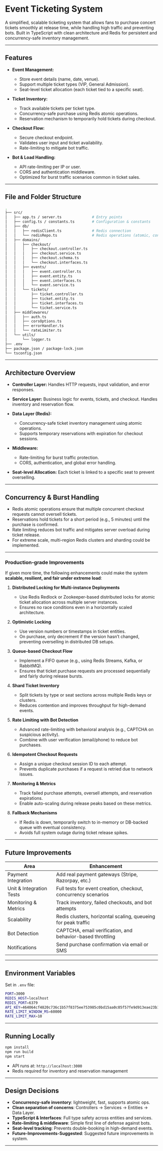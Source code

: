 # Event Ticketing System

A simplified, scalable ticketing system that allows fans to purchase concert tickets smoothly at release time, while handling high traffic and preventing bots. Built in TypeScript with clean architecture and Redis for persistent and concurrency-safe inventory management.

---

## Features

* **Event Management:**

  * Store event details (name, date, venue).
  * Support multiple ticket types (VIP, General Admission).
  * Seat-level ticket allocation (each ticket tied to a specific seat).

* **Ticket Inventory:**

  * Track available tickets per ticket type.
  * Concurrency-safe purchase using Redis atomic operations.
  * Reservation mechanism to temporarily hold tickets during checkout.

* **Checkout Flow:**

  * Secure checkout endpoint.
  * Validates user input and ticket availability.
  * Rate-limiting to mitigate bot traffic.

* **Bot & Load Handling:**

  * API rate-limiting per IP or user.
  * CORS and authentication middleware.
  * Optimized for burst traffic scenarios common in ticket sales.

---

## File and Folder Structure

```bash
.
├── src/
│   ├── app.ts / server.ts              # Entry points
│   ├── config.ts / constants.ts        # Configuration & constants
│   ├── db/
│   │   ├── redisClient.ts              # Redis connection
│   │   └── redisRepo.ts                # Redis operations (atomic, concurrency-safe)
│   ├── domains/
│   │   ├── checkout/
│   │   │   ├── checkout.controller.ts
│   │   │   ├── checkout.service.ts
│   │   │   ├── checkout.schema.ts
│   │   │   └── checkout.interfaces.ts
│   │   ├── events/
│   │   │   ├── event.controller.ts
│   │   │   ├── event.entity.ts
│   │   │   ├── event.interfaces.ts
│   │   │   └── event.service.ts
│   │   └── tickets/
│   │       ├── ticket.controller.ts
│   │       ├── ticket.entity.ts
│   │       ├── ticket.interfaces.ts
│   │       └── ticket.service.ts
│   ├── middlewares/
│   │   ├── auth.ts
│   │   ├── corsOptions.ts
│   │   ├── errorHandler.ts
│   │   └── rateLimiter.ts
│   └── utils/
│       └── logger.ts
├── .env
├── package.json / package-lock.json
└── tsconfig.json
```

---

## Architecture Overview

* **Controller Layer:** Handles HTTP requests, input validation, and error responses.
* **Service Layer:** Business logic for events, tickets, and checkout. Handles inventory and reservation flow.
* **Data Layer (Redis):**

  * Concurrency-safe ticket inventory management using atomic operations.
  * Supports temporary reservations with expiration for checkout sessions.
* **Middleware:**

  * Rate-limiting for burst traffic protection.
  * CORS, authentication, and global error handling.
* **Seat-level Allocation:** Each ticket is linked to a specific seat to prevent overselling.

---

## Concurrency & Burst Handling

* Redis atomic operations ensure that multiple concurrent checkout requests cannot oversell tickets.
* Reservations hold tickets for a short period (e.g., 5 minutes) until the purchase is confirmed.
* Rate limiting reduces bot traffic and mitigates server overload during ticket release.
* For extreme scale, multi-region Redis clusters and sharding could be implemented.

---

### Production-grade Improvements

If given more time, the following enhancements could make the system **scalable, resilient, and fair under extreme load**:

1. **Distributed Locking for Multi-instance Deployments**

   * Use Redis Redlock or Zookeeper-based distributed locks for atomic ticket allocation across multiple server instances.
   * Ensures no race conditions even in a horizontally scaled architecture.

2. **Optimistic Locking**

   * Use version numbers or timestamps in ticket entities.
   * On purchase, only decrement if the version hasn’t changed, preventing overselling in distributed DB setups.

3. **Queue-based Checkout Flow**

   * Implement a FIFO queue (e.g., using Redis Streams, Kafka, or RabbitMQ).
   * Ensures that ticket purchase requests are processed sequentially and fairly during release bursts.

4. **Shard Ticket Inventory**

   * Split tickets by type or seat sections across multiple Redis keys or clusters.
   * Reduces contention and improves throughput for high-demand events.

5. **Rate Limiting with Bot Detection**

   * Advanced rate-limiting with behavioral analysis (e.g., CAPTCHA on suspicious activity).
   * Combine with user verification (email/phone) to reduce bot purchases.

6. **Idempotent Checkout Requests**

   * Assign a unique checkout session ID to each attempt.
   * Prevents duplicate purchases if a request is retried due to network issues.

7. **Monitoring & Metrics**

   * Track failed purchase attempts, oversell attempts, and reservation expirations.
   * Enable auto-scaling during release peaks based on these metrics.

8. **Fallback Mechanisms**

   * If Redis is down, temporarily switch to in-memory or DB-backed queue with eventual consistency.
   * Avoids full system outage during ticket release spikes.


---

## Future Improvements

| Area                     | Enhancement                                                    |
| ------------------------ | -------------------------------------------------------------- |
| Payment Integration      | Add real payment gateways (Stripe, Razorpay, etc.)             |
| Unit & Integration Tests | Full tests for event creation, checkout, concurrency scenarios |
| Monitoring & Metrics     | Track inventory, failed checkouts, and bot attempts            |
| Scalability              | Redis clusters, horizontal scaling, queueing for peak traffic  |
| Bot Detection            | CAPTCHA, email verification, and behavior-based throttling     |
| Notifications            | Send purchase confirmation via email or SMS                    |

---

## Environment Variables

Set in `.env` file:

```bash
PORT=3000
REDIS_HOST=localhost
REDIS_PORT=6379
API_KEY=464064cf4820c736c1b57f8375ee753985c0bd15aa0c05f57fe9d913eae23b1d
RATE_LIMIT_WINDOW_MS=60000
RATE_LIMIT_MAX=10
```

---

## Running Locally

```bash
npm install
npm run build
npm start
```

* API runs at: `http://localhost:3000`
* Redis required for inventory and reservation management

---

## Design Decisions

* **Concurrency-safe inventory**: lightweight, fast, supports atomic ops.
* **Clean separation of concerns**: Controllers → Services → Entities → Data Layer.
* **TypeScript & Interfaces**: Full type safety across entities and services.
* **Rate-limiting & middleware**: Simple first line of defense against bots.
* **Seat-level tracking**: Prevents double-booking in high-demand events.
* **Future-Improvements-Suggested**: Suggested future improvements in system.

---



